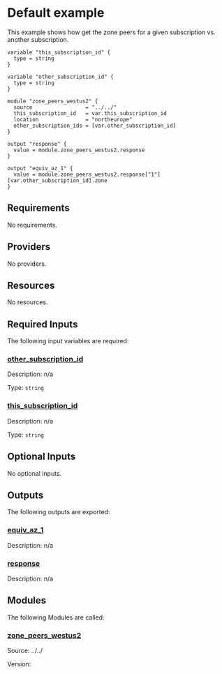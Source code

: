<!-- BEGIN_TF_DOCS -->
# Default example

This example shows how get the zone peers for a given subscription vs. another subscription.

```hcl
variable "this_subscription_id" {
  type = string
}

variable "other_subscription_id" {
  type = string
}

module "zone_peers_westus2" {
  source                 = "../../"
  this_subscription_id   = var.this_subscription_id
  location               = "northeurope"
  other_subscription_ids = [var.other_subscription_id]
}

output "response" {
  value = module.zone_peers_westus2.response
}

output "equiv_az_1" {
  value = module.zone_peers_westus2.response["1"][var.other_subscription_id].zone
}
```

<!-- markdownlint-disable MD033 -->
## Requirements

No requirements.

## Providers

No providers.

## Resources

No resources.

<!-- markdownlint-disable MD013 -->
## Required Inputs

The following input variables are required:

### <a name="input_other_subscription_id"></a> [other\_subscription\_id](#input\_other\_subscription\_id)

Description: n/a

Type: `string`

### <a name="input_this_subscription_id"></a> [this\_subscription\_id](#input\_this\_subscription\_id)

Description: n/a

Type: `string`

## Optional Inputs

No optional inputs.

## Outputs

The following outputs are exported:

### <a name="output_equiv_az_1"></a> [equiv\_az\_1](#output\_equiv\_az\_1)

Description: n/a

### <a name="output_response"></a> [response](#output\_response)

Description: n/a

## Modules

The following Modules are called:

### <a name="module_zone_peers_westus2"></a> [zone\_peers\_westus2](#module\_zone\_peers\_westus2)

Source: ../../

Version:


<!-- END_TF_DOCS -->